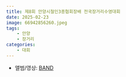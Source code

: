 ```yaml
---
title: 제8회 안양시철인3종협회장배 전국장거리수영대회
date: 2025-02-23
image: 66942856260.jpeg
tags:
    - 안양
    - 장거리
categories:
    - 대회
---
```


- 앨범/영상: [BAND](https://band.us/band/93484357/album/85046836)
